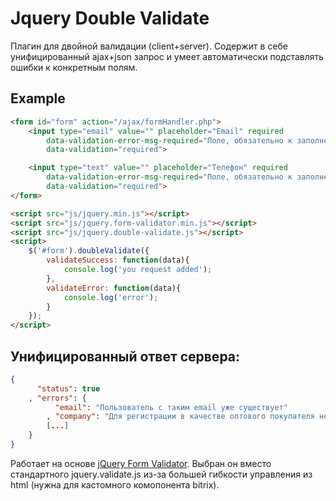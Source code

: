 # Jquery Double Validate
Плагин для двойной валидации (client+server). Содержит в себе унифицированный ajax+json запрос и умеет автоматически подставлять ошибки к конкретным полям.

## Example
```html
<form id="form" action="/ajax/formHandler.php">
	<input type="email" value="" placeholder="Email" required
		data-validation-error-msg-required="Поле, обязательно к заполнению"
		data-validation="required">

	<input type="text" value="" placeholder="Телефон" required
		data-validation-error-msg-required="Поле, обязательно к заполнению"
		data-validation="required">
</form>

<script src="js/jquery.min.js"></script>
<script src="js/jquery.form-validator.min.js"></script>
<script src="js/jquery.double-validate.js"></script>
<script>
	$('#form').doubleValidate({
		validateSuccess: function(data){
			console.log('you request added');
		},
		validateError: function(data){
			console.log('error');
		}
	});
</script>
```

## Унифицированный ответ сервера:
```json
{
	  "status": true
	, "errors": {
		  "email": "Пользователь с таким email уже существует"
		, "company": "Для регистрации в качестве оптового покупателя необходимо заполнить это поле"
		[...]
	}
}
```

Работает на основе [jQuery Form Validator](https://github.com/victorjonsson/jQuery-Form-Validator).
Выбран он вместо стандартного jquery.validate.js из-за большей гибкости управления из html (нужна для кастомного комопонента bitrix).

